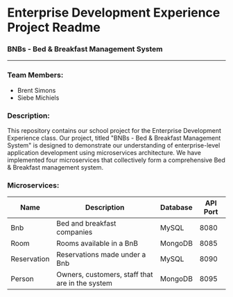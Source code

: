 # Enterprise Development Experience Project Readme
### BNBs - Bed & Breakfast Management System

---

### Team Members:

 - Brent Simons
 - Siebe Michiels

### Description:

This repository contains our school project for the Enterprise Development Experience class. Our project, titled "BNBs - Bed & Breakfast Management System" is designed to demonstrate our understanding of enterprise-level application development using microservices architecture. We have implemented four microservices that collectively form a comprehensive Bed & Breakfast management system.

### Microservices:

Name | Description | Database | API Port
---|---|---|---
Bnb | Bed and breakfast companies | MySQL | 8080
Room | Rooms available in a BnB | MongoDB | 8085
Reservation | Reservations made under a Bnb | MySQL | 8090
Person | Owners, customers, staff that are in the system | MongoDB | 8095